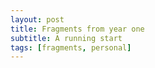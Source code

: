 ```yaml
---
layout: post
title: Fragments from year one
subtitle: A running start
tags: [fragments, personal]
---
```



<!--stackedit_data:
eyJoaXN0b3J5IjpbNTcwMzY5NDgyLC0xMjIxODc0OTA3XX0=
-->